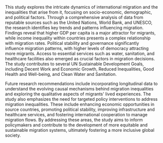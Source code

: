 This study explores the intricate dynamics of international migration and the inequalities that arise from it, focusing on socio-economic, demographic, and political factors. Through a comprehensive analysis of data from reputable sources such as the United Nations, World Bank, and UNESCO, the research identifies key trends and patterns influencing migration. Findings reveal that higher GDP per capita is a major attractor for migrants, while income inequality within countries presents a complex relationship with migration rates. Political stability and governance significantly influence migration patterns, with higher levels of democracy attracting more migrants. Access to essential services such as water, sanitation, and healthcare facilities also emerged as crucial factors in migration decisions. The study contributes to several UN Sustainable Development Goals, including Decent Work and Economic Growth, Reduced Inequalities, Good Health and Well-being, and Clean Water and Sanitation.

  Future research recommendations include incorporating longitudinal data to understand the evolving causal mechanisms behind migration inequalities and exploring the qualitative aspects of migrants' lived experiences. The study also emphasizes the need for targeted policy interventions to address migration inequalities. These include enhancing economic opportunities in source countries, promoting political stability, improving infrastructure and healthcare services, and fostering international cooperation to manage migration flows. By addressing these areas, the study aims to inform policymakers and contribute to the development of more equitable and sustainable migration systems, ultimately fostering a more inclusive global society.
